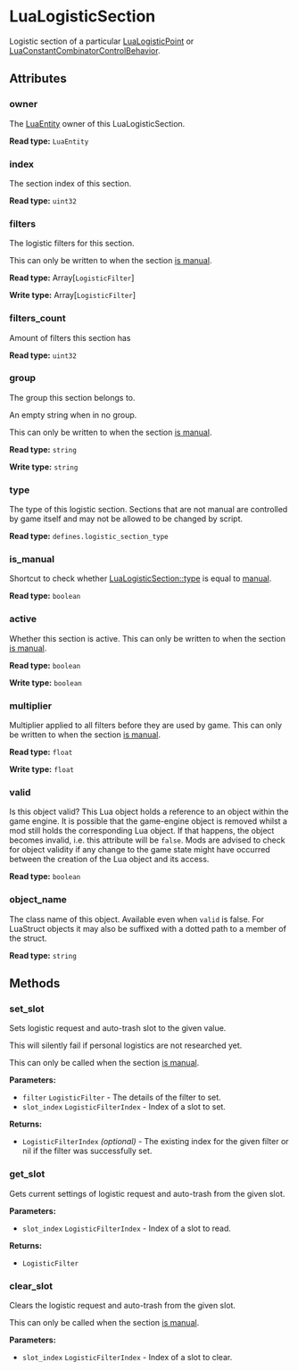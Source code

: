 # LuaLogisticSection

Logistic section of a particular [LuaLogisticPoint](runtime:LuaLogisticPoint) or [LuaConstantCombinatorControlBehavior](runtime:LuaConstantCombinatorControlBehavior).

## Attributes

### owner

The [LuaEntity](runtime:LuaEntity) owner of this LuaLogisticSection.

**Read type:** `LuaEntity`

### index

The section index of this section.

**Read type:** `uint32`

### filters

The logistic filters for this section.

This can only be written to when the section [is manual](runtime:LuaLogisticSection::is_manual).

**Read type:** Array[`LogisticFilter`]

**Write type:** Array[`LogisticFilter`]

### filters_count

Amount of filters this section has

**Read type:** `uint32`

### group

The group this section belongs to.

An empty string when in no group.

This can only be written to when the section [is manual](runtime:LuaLogisticSection::is_manual).

**Read type:** `string`

**Write type:** `string`

### type

The type of this logistic section. Sections that are not manual are controlled by game itself and may not be allowed to be changed by script.

**Read type:** `defines.logistic_section_type`

### is_manual

Shortcut to check whether [LuaLogisticSection::type](runtime:LuaLogisticSection::type) is equal to [manual](runtime:defines.logistic_section_type.manual).

**Read type:** `boolean`

### active

Whether this section is active. This can only be written to when the section [is manual](runtime:LuaLogisticSection::is_manual).

**Read type:** `boolean`

**Write type:** `boolean`

### multiplier

Multiplier applied to all filters before they are used by game. This can only be written to when the section [is manual](runtime:LuaLogisticSection::is_manual).

**Read type:** `float`

**Write type:** `float`

### valid

Is this object valid? This Lua object holds a reference to an object within the game engine. It is possible that the game-engine object is removed whilst a mod still holds the corresponding Lua object. If that happens, the object becomes invalid, i.e. this attribute will be `false`. Mods are advised to check for object validity if any change to the game state might have occurred between the creation of the Lua object and its access.

**Read type:** `boolean`

### object_name

The class name of this object. Available even when `valid` is false. For LuaStruct objects it may also be suffixed with a dotted path to a member of the struct.

**Read type:** `string`

## Methods

### set_slot

Sets logistic request and auto-trash slot to the given value.

This will silently fail if personal logistics are not researched yet.

This can only be called when the section [is manual](runtime:LuaLogisticSection::is_manual).

**Parameters:**

- `filter` `LogisticFilter` - The details of the filter to set.
- `slot_index` `LogisticFilterIndex` - Index of a slot to set.

**Returns:**

- `LogisticFilterIndex` *(optional)* - The existing index for the given filter or nil if the filter was successfully set.

### get_slot

Gets current settings of logistic request and auto-trash from the given slot.

**Parameters:**

- `slot_index` `LogisticFilterIndex` - Index of a slot to read.

**Returns:**

- `LogisticFilter`

### clear_slot

Clears the logistic request and auto-trash from the given slot.

This can only be called when the section [is manual](runtime:LuaLogisticSection::is_manual).

**Parameters:**

- `slot_index` `LogisticFilterIndex` - Index of a slot to clear.

